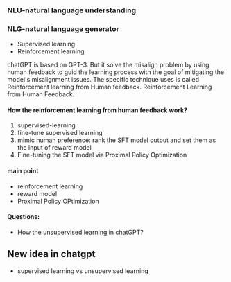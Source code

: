 ### NLU-natural language understanding

### NLG-natural language generator
- Supervised learning
- Reinforcement learning


chatGPT is based on GPT-3. But it solve the misalign problem by using human feedback to guid the learning process with the goal of mitigating the model's
misalignment issues. The specific technique uses is called Reinforcement learning from Human feedback.
Reinforcement Learning from Human Feedback.

#### How the reinforcement learning from human feedback work?
  1. supervised-learning
  2. fine-tune supervised learning
  3. mimic human preference: rank the SFT model output and set them as the input of reward model
  4. Fine-tuning the SFT model via Proximal Policy Optimization
#### main point
- reinforcement learning
- reward model
- Proximal Policy OPtimization
#### Questions:
- How the unsupervised learning in chatGPT?
## New idea in chatgpt
- supervised learning vs unsupervised learning
